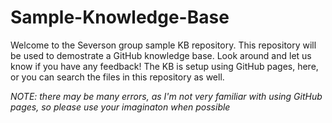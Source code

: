 # Sample-Knowledge-Base 

Welcome to the Severson group sample KB repository. This repository will be used to demostrate a GitHub knowledge base. Look around and let us know if you have any feedback! The KB is setup using GitHub pages, here, or you can search the files in this repository as well.

*NOTE: there may be many errors, as I'm not very familiar with using GitHub pages, so please use your imaginaton when possible*

